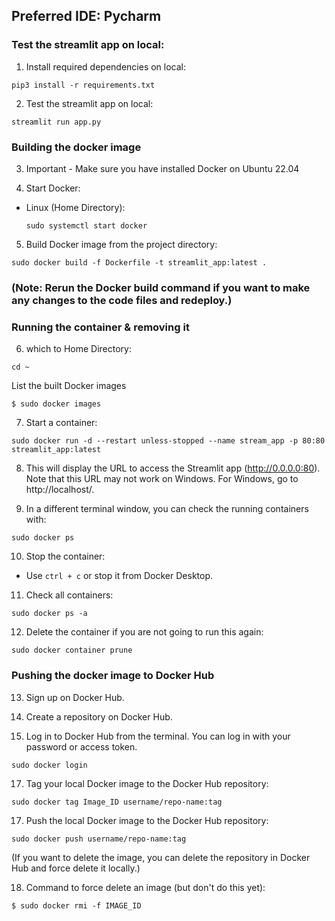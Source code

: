 ## Preferred IDE: Pycharm

### Test the streamlit app on local:

1. Install required dependencies on local:

```commandline
pip3 install -r requirements.txt
```


2. Test the streamlit app on local:
```
streamlit run app.py
```
### Building the docker image

3. Important - Make sure you have installed Docker on Ubuntu 22.04

4. Start Docker:
- Linux (Home Directory):
  ```
  sudo systemctl start docker
  ```
5. Build Docker image from the project directory:
```commandline
sudo docker build -f Dockerfile -t streamlit_app:latest .
```

### (Note: Rerun the Docker build command if you want to make any changes to the code files and redeploy.)

### Running the container & removing it

6. which to Home Directory:

```
cd ~
```
List the built Docker images
```
$ sudo docker images
```

7. Start a container:
```commandline
sudo docker run -d --restart unless-stopped --name stream_app -p 80:80 streamlit_app:latest
```

8. This will display the URL to access the Streamlit app (http://0.0.0.0:80). Note that this URL may not work on Windows. For Windows, go to http://localhost/.

9. In a different terminal window, you can check the running containers with:
```
sudo docker ps
```

10. Stop the container:
 - Use `ctrl + c` or stop it from Docker Desktop.

11. Check all containers:
 ```
 sudo docker ps -a
 ```

12. Delete the container if you are not going to run this again:
 ```
 sudo docker container prune
 ```

### Pushing the docker image to Docker Hub

13. Sign up on Docker Hub.

14. Create a repository on Docker Hub.

15. Log in to Docker Hub from the terminal. You can log in with your password or access token.
```
sudo docker login
```

17. Tag your local Docker image to the Docker Hub repository:
 ```
 sudo docker tag Image_ID username/repo-name:tag
 ```

17. Push the local Docker image to the Docker Hub repository:
 ```
 sudo docker push username/repo-name:tag
 ```

(If you want to delete the image, you can delete the repository in Docker Hub and force delete it locally.)

18. Command to force delete an image (but don't do this yet):
 ```
 $ sudo docker rmi -f IMAGE_ID
 ```
